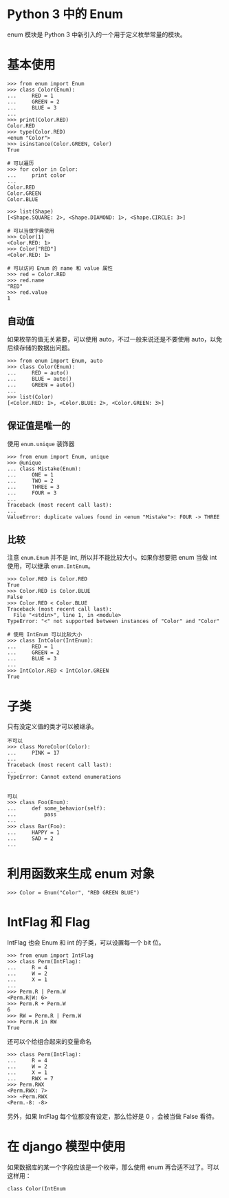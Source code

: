 # Python 3 中的 Enum

<!--
ID: 28dce551-6c2d-4798-8d97-13c97582d408
Status: publish
Date: 2017-06-07T16:31:00
Modified: 2020-05-16T12:05:36
wp_id: 654
-->

enum 模块是 Python 3 中新引入的一个用于定义枚举常量的模块。

# 基本使用

```
>>> from enum import Enum
>>> class Color(Enum):
...     RED = 1
...     GREEN = 2
...     BLUE = 3
...
>>> print(Color.RED)
Color.RED
>>> type(Color.RED)
<enum "Color">
>>> isinstance(Color.GREEN, Color)
True

# 可以遍历
>>> for color in Color:
...     print color
...
Color.RED
Color.GREEN
Color.BLUE

>>> list(Shape)
[<Shape.SQUARE: 2>, <Shape.DIAMOND: 1>, <Shape.CIRCLE: 3>]

# 可以当做字典使用
>>> Color(1)
<Color.RED: 1>
>>> Color["RED"]
<Color.RED: 1>

# 可以访问 Enum 的 name 和 value 属性
>>> red = Color.RED
>>> red.name
"RED"
>>> red.value
1
```

## 自动值

如果枚举的值无关紧要，可以使用 auto，不过一般来说还是不要使用 auto，以免后续存储的数据出问题。

```
>>> from enum import Enum, auto
>>> class Color(Enum):
...     RED = auto()
...     BLUE = auto()
...     GREEN = auto()
...
>>> list(Color)
[<Color.RED: 1>, <Color.BLUE: 2>, <Color.GREEN: 3>]
```

## 保证值是唯一的

使用 `enum.unique` 装饰器
```
>>> from enum import Enum, unique
>>> @unique
... class Mistake(Enum):
...     ONE = 1
...     TWO = 2
...     THREE = 3
...     FOUR = 3
...
Traceback (most recent call last):
...
ValueError: duplicate values found in <enum "Mistake">: FOUR -> THREE
```

## 比较

注意 `enum.Enum` 并不是 int, 所以并不能比较大小。如果你想要把 enum 当做 int 使用，可以继承 `enum.IntEnum`。
```
>>> Color.RED is Color.RED
True
>>> Color.RED is Color.BLUE
False
>>> Color.RED < Color.BLUE
Traceback (most recent call last):
  File "<stdin>", line 1, in <module>
TypeError: "<" not supported between instances of "Color" and "Color"

# 使用 IntEnum 可以比较大小
>>> class IntColor(IntEnum):
...     RED = 1
...     GREEN = 2
...     BLUE = 3
...
>>> IntColor.RED < IntColor.GREEN
True
```

# 子类

只有没定义值的类才可以被继承。

```
不可以
>>> class MoreColor(Color):
...     PINK = 17
...
Traceback (most recent call last):
...
TypeError: Cannot extend enumerations


可以
>>> class Foo(Enum):
...     def some_behavior(self):
...         pass
...
>>> class Bar(Foo):
...     HAPPY = 1
...     SAD = 2
...

```

# 利用函数来生成 enum 对象

```
>>> Color = Enum("Color", "RED GREEN BLUE")

```

# IntFlag 和 Flag

IntFlag 也会 Enum 和 int 的子类，可以设置每一个 bit 位。

```
>>> from enum import IntFlag
>>> class Perm(IntFlag):
...     R = 4
...     W = 2
...     X = 1
...
>>> Perm.R | Perm.W
<Perm.R|W: 6>
>>> Perm.R + Perm.W
6
>>> RW = Perm.R | Perm.W
>>> Perm.R in RW
True
```

还可以个给组合起来的变量命名

```
>>> class Perm(IntFlag):
...     R = 4
...     W = 2
...     X = 1
...     RWX = 7
>>> Perm.RWX
<Perm.RWX: 7>
>>> ~Perm.RWX
<Perm.-8: -8>
```
另外，如果 IntFlag 每个位都没有设定，那么恰好是 0 ，会被当做 False 看待。

# 在 django 模型中使用

如果数据库的某一个字段应该是一个枚举，那么使用 enum 再合适不过了。可以这样用：

```
class Color(IntEnum